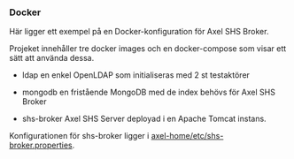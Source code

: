 
### Docker

Här ligger ett exempel på en Docker-konfiguration för Axel SHS Broker.

Projeket innehåller tre docker images och en docker-compose som visar ett sätt att använda dessa.

* ldap
    en enkel OpenLDAP som initialiseras med 2 st testaktörer
    
* mongodb
    en fristående MongoDB med de index behövs för Axel SHS Broker

* shs-broker
    Axel SHS Server deployad i en Apache Tomcat instans.

Konfigurationen för shs-broker ligger i [axel-home/etc/shs-broker.properties](shs-broker/src/main/docker/axel-home/etc/).
